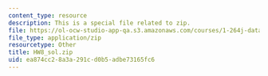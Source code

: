 ```yaml
---
content_type: resource
description: This is a special file related to zip.
file: https://ol-ocw-studio-app-qa.s3.amazonaws.com/courses/1-264j-database-internet-and-systems-integration-technologies-fall-2013/ea874cc28a3a291cd0b5adbe73165fc6_HW8_sol.zip
file_type: application/zip
resourcetype: Other
title: HW8_sol.zip
uid: ea874cc2-8a3a-291c-d0b5-adbe73165fc6
---
```


